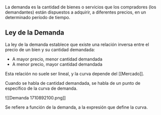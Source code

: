 La demanda es la cantidad de bienes o servicios que los compradores (los demandantes) están dispuestos a adquirir, a diferentes precios, en un determinado período de tiempo.

## Ley de la Demanda

La ley de la demanda establece que existe una relación inversa entre el precio de un bien y su cantidad demandada:

- A mayor precio, menor cantidad demandada
- A menor precio, mayor cantidad demandada

Esta relación no suele ser lineal, y la curva depende del [[Mercado]].

Cuando se habla de cantidad demandada, se habla de un punto de específico de la curva de demanda.

![[Demanda 1710892100.png]]

Se refiere a función de la demanda, a la expresión que define la curva.
